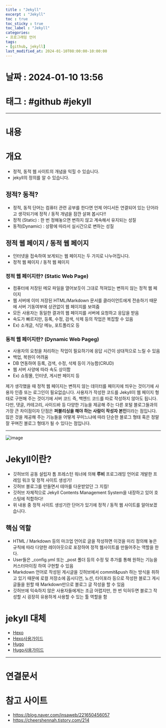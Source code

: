 ```yaml
---
title : "Jekyll"
excerpt : "Jekyll"
toc : true
toc_sticky : true
toc_label : "Jekyll"
categories:
- 프로그래밍 언어
tags:
- [github, jekyll]
last_modified_at: 2024-01-10T08:00:00-10:00:00
---
```


# 날짜 : 2024-01-10 13:56

# 태그 : #github #jekyll  
---

# 내용

# 개요
- 정적, 동적 웹 사이트의 개념을 익힐 수 있습니다.
- jekyll의 정의를 알 수 있습니다.

## 정적? 동적?
- 정적, 동적 단어는 컴퓨터 관련 공부를 한다면 언제 어디서든 연결되어 있는 단어라고 생각되기에 정적 / 동적 개념을 잠깐 살펴 봅시다!!
- 정적 (Static) : 한 번 정해놓으면 변하지 않고 계속해서 유지되는 성질
- 동적(Dynamic) : 상황에 따라서 실시간으로 변하는 성질

## 정적 웹 페이지 / 동적 웹 페이지
- 인터넷을 접속하여 보게되는 웹 페이지는 두 가지로 나누어집니다.
- 정적 웹 페이지 / 동적 웹 페이지

### 정적 웹 페이지란? (Static Web Page)
- 컴퓨터에 저장된 메모 파일을 열어보듯이 그대로 적혀있는 변하지 않는 정적 웹 페이지 
- 웹 서버에 이미 저장된 HTML/Markdown 문서를 클라이언트에게 전송하기 때문에 서버 기동여부에 상관없이 웹 페이지를 보여줌
- 모든 사용자는 동일한 결과의 웹 페이지를 서버에 요청하고 응답을 받음
- 속도가 빠르지만, 등록, 수정, 검색, 삭제 등의 작업은 복잡할 수 있음
- Ex) 소개글, 식당 메뉴, 포트폴리오 등

### 동적 웹 페이지란? (Dynamic Web Pageg)
- 사용자의 요청을 처리하는 작업이 필요하기에 응답 시간이 상대적으로 느릴 수 있음
- 백업, 복원이 어려움
- DB 연동하여 등록, 검색, 수정, 삭제 등이 가능함(CRUD)
- 웹 서버 사양에 따라 속도 상이함
- Ex) 쇼핑몰, 인터넷, 게시판 페이지 등

제가 생각했을 때 정적 웹 페이지는 변하지 않는 데이터를 페이지에 띄우는 것이기에 사용자 인증 또는 로그인이 필요없습니다. 사용자가 작성한 코드를 Jekyll이 웹 페이지 형태로 구현해 주는 것이기에 서버 코드 즉, 백엔드 코드를 따로 작성하지 않아도 됩니다. <br>다만, 댓글, 카테고리, 사이드바 등 다양한 기능을 제공해 주는 다른 포털 블로그들과의 가장 큰 차이점이자 단점은 **퍼블리싱을 해야 하는 사람이 작성자 본인**이라는 점입니다.<br>많은 것을 제공해 주는 기능들을 어떻게 꾸미느냐에 따라 단순한 블로그 형태 혹은 정말 잘 꾸며진 블로그 형태가 될 수 있다는 점입니다.
***
  
![image](../../assets/images/Pasted%20image%2020240110135250.png)

# Jekyll이란?
- 깃허브의 공동 설립자 톰 프레스턴 워너에 의해 **루비** 프로그래밍 언어로 개발한 프레임 워크 및 정적 사이트 생성기!
- 깃허브 블로그를 만들면서 테마를 다운받았던 그 지킬!
- 깃허브 자체적으로 Jekyll Contents Management System을 내장하고 있어 호스팅에 적합하다!
- 위 내용 중 정적 사이트 생성기란 단어가 있기에 정적 / 동적 웹 사이트를 알아보겠습니다.

## 핵심 역할
- HTML / Markdown 등의 마크업 언어로 글을 작성하면 이것을 미리 정의해 놓은 규칙에 따라 다양한 레이아웃으로 포장하여 정적 웹사이트를 만들어주는 역할을 한다.
- User들은 _config.yml 또는 _post 폴더 등의 수정 및 추가를 통해 원하는 기능을 커스터마이징 하여 구현할 수 있음
- Markdown 언어로 작성된 게시글을 깃허브에서 commit&push 하는 방식을 취하고 있기 때문에 로컬 저장소에 옵시디언, 노션, 타이포라 등으로 작성한 블로그 게시글들을 원할 때 Markdown만으로 블로그 글 작성을 할 수 있음
- 깃허브에 익숙하지 않은 사용자들에게는 조금 어렵지만, 한 번 익혀두면 블로그 작성할 시 굉장히 유용하게 사용할 수 있는 툴 역할을 함

# jekyll 대체
- [Hexo](https://hexo.io/ko/index.html)
- [Hexo사용가이드](https://hexo.io/ko/docs/index.html)
- [Hugo](https://gohugo.io/)
- [Hugo사용가이드](https://guide.ncloud-docs.com/docs/server-hugo)

---

# 연결문서 

# 참고 사이트
- https://blog.naver.com/insaweb/221650456057
- https://cheershennah.tistory.com/214
